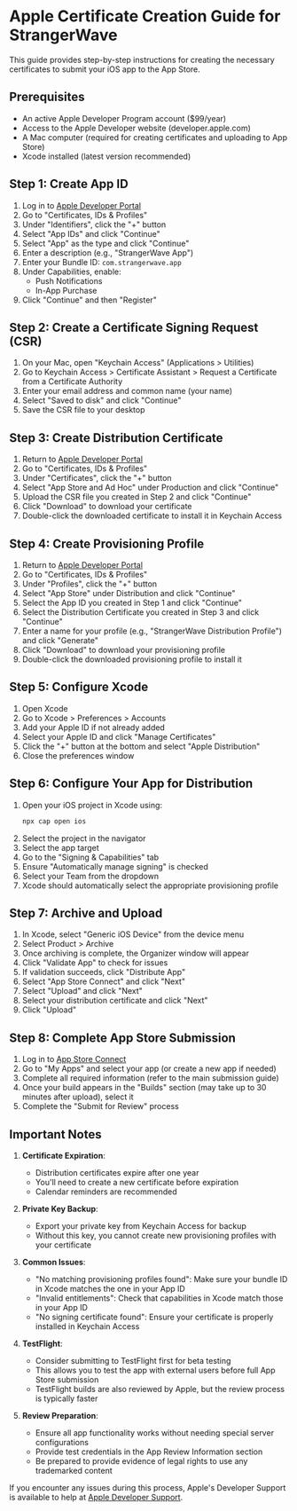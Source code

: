 # Apple Certificate Creation Guide for StrangerWave

This guide provides step-by-step instructions for creating the necessary certificates to submit your iOS app to the App Store.

## Prerequisites

- An active Apple Developer Program account ($99/year)
- Access to the Apple Developer website (developer.apple.com)
- A Mac computer (required for creating certificates and uploading to App Store)
- Xcode installed (latest version recommended)

## Step 1: Create App ID

1. Log in to [Apple Developer Portal](https://developer.apple.com/account/)
2. Go to "Certificates, IDs & Profiles"
3. Under "Identifiers", click the "+" button
4. Select "App IDs" and click "Continue"
5. Select "App" as the type and click "Continue"
6. Enter a description (e.g., "StrangerWave App")
7. Enter your Bundle ID: `com.strangerwave.app`
8. Under Capabilities, enable:
   - Push Notifications
   - In-App Purchase
9. Click "Continue" and then "Register"

## Step 2: Create a Certificate Signing Request (CSR)

1. On your Mac, open "Keychain Access" (Applications > Utilities)
2. Go to Keychain Access > Certificate Assistant > Request a Certificate from a Certificate Authority
3. Enter your email address and common name (your name)
4. Select "Saved to disk" and click "Continue"
5. Save the CSR file to your desktop

## Step 3: Create Distribution Certificate

1. Return to [Apple Developer Portal](https://developer.apple.com/account/)
2. Go to "Certificates, IDs & Profiles"
3. Under "Certificates", click the "+" button
4. Select "App Store and Ad Hoc" under Production and click "Continue"
5. Upload the CSR file you created in Step 2 and click "Continue"
6. Click "Download" to download your certificate
7. Double-click the downloaded certificate to install it in Keychain Access

## Step 4: Create Provisioning Profile

1. Return to [Apple Developer Portal](https://developer.apple.com/account/)
2. Go to "Certificates, IDs & Profiles"
3. Under "Profiles", click the "+" button
4. Select "App Store" under Distribution and click "Continue"
5. Select the App ID you created in Step 1 and click "Continue"
6. Select the Distribution Certificate you created in Step 3 and click "Continue"
7. Enter a name for your profile (e.g., "StrangerWave Distribution Profile") and click "Generate"
8. Click "Download" to download your provisioning profile
9. Double-click the downloaded provisioning profile to install it

## Step 5: Configure Xcode

1. Open Xcode
2. Go to Xcode > Preferences > Accounts
3. Add your Apple ID if not already added
4. Select your Apple ID and click "Manage Certificates"
5. Click the "+" button at the bottom and select "Apple Distribution"
6. Close the preferences window

## Step 6: Configure Your App for Distribution

1. Open your iOS project in Xcode using:
   ```bash
   npx cap open ios
   ```
2. Select the project in the navigator
3. Select the app target
4. Go to the "Signing & Capabilities" tab
5. Ensure "Automatically manage signing" is checked
6. Select your Team from the dropdown
7. Xcode should automatically select the appropriate provisioning profile

## Step 7: Archive and Upload

1. In Xcode, select "Generic iOS Device" from the device menu
2. Select Product > Archive
3. Once archiving is complete, the Organizer window will appear
4. Click "Validate App" to check for issues
5. If validation succeeds, click "Distribute App"
6. Select "App Store Connect" and click "Next"
7. Select "Upload" and click "Next"
8. Select your distribution certificate and click "Next"
9. Click "Upload"

## Step 8: Complete App Store Submission

1. Log in to [App Store Connect](https://appstoreconnect.apple.com)
2. Go to "My Apps" and select your app (or create a new app if needed)
3. Complete all required information (refer to the main submission guide)
4. Once your build appears in the "Builds" section (may take up to 30 minutes after upload), select it
5. Complete the "Submit for Review" process

## Important Notes

1. **Certificate Expiration**: 
   - Distribution certificates expire after one year
   - You'll need to create a new certificate before expiration
   - Calendar reminders are recommended

2. **Private Key Backup**:
   - Export your private key from Keychain Access for backup
   - Without this key, you cannot create new provisioning profiles with your certificate

3. **Common Issues**:
   - "No matching provisioning profiles found": Make sure your bundle ID in Xcode matches the one in your App ID
   - "Invalid entitlements": Check that capabilities in Xcode match those in your App ID
   - "No signing certificate found": Ensure your certificate is properly installed in Keychain Access

4. **TestFlight**:
   - Consider submitting to TestFlight first for beta testing
   - This allows you to test the app with external users before full App Store submission
   - TestFlight builds are also reviewed by Apple, but the review process is typically faster

5. **Review Preparation**:
   - Ensure all app functionality works without needing special server configurations
   - Provide test credentials in the App Review Information section
   - Be prepared to provide evidence of legal rights to use any trademarked content

If you encounter any issues during this process, Apple's Developer Support is available to help at [Apple Developer Support](https://developer.apple.com/support/).